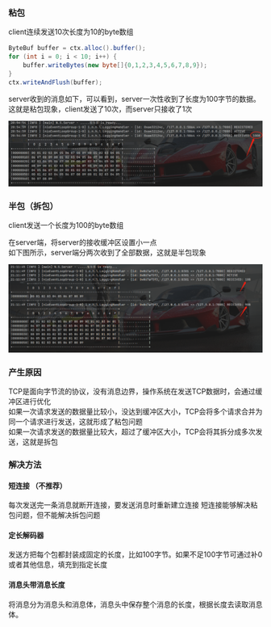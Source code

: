### 粘包

client连续发送10次长度为10的byte数组

```java class
ByteBuf buffer = ctx.alloc().buffer();
for (int i = 0; i < 10; i++) {
    buffer.writeBytes(new byte[]{0,1,2,3,4,5,6,7,8,9});
}
ctx.writeAndFlush(buffer);
```

server收到的消息如下，可以看到，server一次性收到了长度为100字节的数据。这就是粘包现象，client发送了10次，而server只接收了1次 

![shi](../../../resources/pic/1.png)


### 半包（拆包）

client发送一个长度为100的byte数组

在server端，将server的接收缓冲区设置小一点  
如下图所示，server端分两次收到了全部数据，这就是半包现象

![](../../../resources/pic/2.png)

### 产生原因
TCP是面向字节流的协议，没有消息边界，操作系统在发送TCP数据时，会通过缓冲区进行优化  
如果一次请求发送的数据量比较小，没达到缓冲区大小，TCP会将多个请求合并为同一个请求进行发送，这就形成了粘包问题   
如果一次请求发送的数据量比较大，超过了缓冲区大小，TCP会将其拆分成多次发送，这就是拆包

### 解决方法

#### 短连接 （不推荐）
每次发送完一条消息就断开连接，要发送消息时重新建立连接
短连接能够解决粘包问题，但不能解决拆包问题

#### 定长解码器
发送方把每个包都封装成固定的长度，比如100字节。如果不足100字节可通过补0或者其他信息，填充到指定长度

#### 消息头带消息长度
将消息分为消息头和消息体，消息头中保存整个消息的长度，根据长度去读取消息体。

